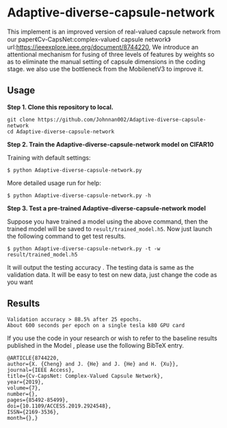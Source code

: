 # Adaptive-diverse-capsule-network

This implement is an improved version of real-valued capsule network from our paper《Cv-CapsNet:complex-valued capsule network》 url:https://ieeexplore.ieee.org/document/8744220, We introduce an attentional mechanism for fusing of three levels of features by weights so as to eliminate the manual setting of capsule dimensions in the coding stage. we also use the bottleneck from the MobilenetV3 to improve it.

## Usage

**Step 1. Clone this repository to local.**
```
git clone https://github.com/Johnnan002/Adaptive-diverse-capsule-network
cd Adaptive-diverse-capsule-network

```
**Step 2. Train the Adaptive-diverse-capsule-network model on CIFAR10**  

Training with default settings:
```
$ python Adaptive-diverse-capsule-network.py

```
More detailed usage run for help:
```
$ python Adaptive-diverse-capsule-network.py -h
```

**Step 3. Test a pre-trained Adaptive-diverse-capsule-network model**

Suppose you have trained a model using the above command, then the trained model will be
saved to `result/trained_model.h5`. Now just launch the following command to get test results.
```
$ python Adaptive-diverse-capsule-network.py -t -w result/trained_model.h5
```
It will output the testing accuracy .
The testing data is same as the validation data. It will be easy to test on new data, 
just change the code as you want 

## Results

    Validation accuracy > 88.5% after 25 epochs.
    About 600 seconds per epoch on a single tesla k80 GPU card
    
If you use the code in your research or wish to refer to the baseline results published in the Model , please use the following BibTeX entry. 
```
@ARTICLE{8744220, 
author={X. {Cheng} and J. {He} and J. {He} and H. {Xu}}, 
journal={IEEE Access}, 
title={Cv-CapsNet: Complex-Valued Capsule Network}, 
year={2019}, 
volume={7}, 
number={}, 
pages={85492-85499},  
doi={10.1109/ACCESS.2019.2924548}, 
ISSN={2169-3536}, 
month={},}
    
    
